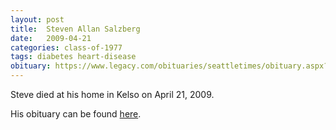 ```yaml
---
layout: post
title:  Steven Allan Salzberg
date:   2009-04-21
categories: class-of-1977
tags: diabetes heart-disease
obituary: https://www.legacy.com/obituaries/seattletimes/obituary.aspx?n=Steven-Salzberg&pid=126539658
---
```

Steve died at his home in Kelso on April 21, 2009.

His obituary can be found [here](https://www.legacy.com/obituaries/seattletimes/obituary.aspx?n=Steven-Salzberg&pid=126539658).
